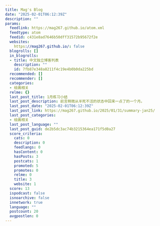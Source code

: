 ```yaml
---
title: Mag's Blog
date: "2025-02-01T06:12:39Z"
description: ""
params:
  feedlink: https://mag267.github.io/atom.xml
  feedtype: atom
  feedid: c431e8ad7646b50dff31572b95672f2e
  websites:
    https://mag267.github.io/: false
  blogrolls: []
  in_blogrolls:
  - title: 中文独立博客列表
    description: ""
    id: 7fb87e348a8211f4c19e4b0b0da225bd
  recommended: []
  recommender: []
  categories:
  - 绘画相关
  relme: {}
  last_post_title: 1月练习小结
  last_post_description: 前言稍微从半死不活的状态中回来一点了的一个月。
  last_post_date: "2025-02-01T06:12:39Z"
  last_post_link: https://mag267.github.io/2025/01/31/summary-jan25/
  last_post_categories:
  - 绘画相关
  last_post_language: ""
  last_post_guid: de2b5dc3ac74b3215364ea171f5d0a27
  score_criteria:
    cats: 0
    description: 0
    feedlangs: 0
    hasContent: 0
    hasPosts: 3
    postcats: 1
    promoted: 5
    promotes: 0
    relme: 0
    title: 3
    website: 1
  score: 13
  ispodcast: false
  isnoarchive: false
  innetwork: true
  language: ""
  postcount: 20
  avgpostlen: 0
---
```

